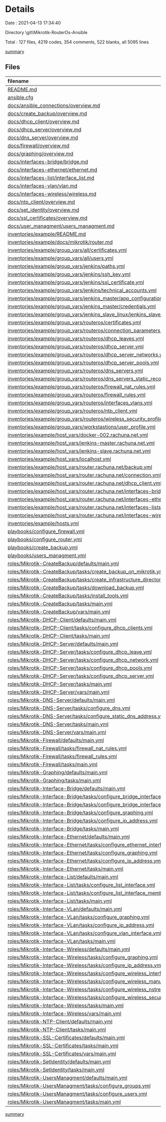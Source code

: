# Details

Date : 2021-04-13 17:34:40

Directory \git\Mikrotik-RouterOs-Ansible

Total : 127 files,  4219 codes, 354 comments, 522 blanks, all 5095 lines

[summary](results.md)

## Files
| filename | language | code | comment | blank | total |
| :--- | :--- | ---: | ---: | ---: | ---: |
| [README.md](/README.md) | Markdown | 28 | 0 | 4 | 32 |
| [ansible.cfg](/ansible.cfg) | Properties | 23 | 344 | 84 | 451 |
| [docs/ansible_connections/overview.md](/docs/ansible_connections/overview.md) | Markdown | 12 | 0 | 1 | 13 |
| [docs/create_backup/overview.md](/docs/create_backup/overview.md) | Markdown | 36 | 0 | 6 | 42 |
| [docs/dhcp_client/overview.md](/docs/dhcp_client/overview.md) | Markdown | 23 | 0 | 7 | 30 |
| [docs/dhcp_server/overview.md](/docs/dhcp_server/overview.md) | Markdown | 73 | 0 | 6 | 79 |
| [docs/dns_server/overview.md](/docs/dns_server/overview.md) | Markdown | 39 | 0 | 6 | 45 |
| [docs/firewall/overview.md](/docs/firewall/overview.md) | Markdown | 60 | 0 | 6 | 66 |
| [docs/graphing/overview.md](/docs/graphing/overview.md) | Markdown | 38 | 0 | 6 | 44 |
| [docs/interfaces-bridge/bridge.md](/docs/interfaces-bridge/bridge.md) | Markdown | 87 | 0 | 10 | 97 |
| [docs/interfaces-ethernet/ethernet.md](/docs/interfaces-ethernet/ethernet.md) | Markdown | 114 | 0 | 8 | 122 |
| [docs/interfaces-list/interface_list.md](/docs/interfaces-list/interface_list.md) | Markdown | 76 | 0 | 10 | 86 |
| [docs/interfaces-vlan/vlan.md](/docs/interfaces-vlan/vlan.md) | Markdown | 59 | 0 | 8 | 67 |
| [docs/interfaces-wireless/wireless.md](/docs/interfaces-wireless/wireless.md) | Markdown | 124 | 0 | 7 | 131 |
| [docs/ntp_client/overview.md](/docs/ntp_client/overview.md) | Markdown | 28 | 0 | 6 | 34 |
| [docs/set_identity/overview.md](/docs/set_identity/overview.md) | Markdown | 22 | 0 | 6 | 28 |
| [docs/ssl_certificates/overview.md](/docs/ssl_certificates/overview.md) | Markdown | 38 | 0 | 7 | 45 |
| [docs/user_managment/users_managment.md](/docs/user_managment/users_managment.md) | Markdown | 50 | 0 | 7 | 57 |
| [inventories/example/README.md](/inventories/example/README.md) | Markdown | 2 | 0 | 8 | 10 |
| [inventories/example/docs/mikrotik/router.md](/inventories/example/docs/mikrotik/router.md) | Markdown | 24 | 0 | 4 | 28 |
| [inventories/example/group_vars/all/certificates.yml](/inventories/example/group_vars/all/certificates.yml) | YAML | 6 | 0 | 0 | 6 |
| [inventories/example/group_vars/all/users.yml](/inventories/example/group_vars/all/users.yml) | YAML | 11 | 0 | 0 | 11 |
| [inventories/example/group_vars/jenkins/paths.yml](/inventories/example/group_vars/jenkins/paths.yml) | YAML | 5 | 0 | 2 | 7 |
| [inventories/example/group_vars/jenkins/ssh_key.yml](/inventories/example/group_vars/jenkins/ssh_key.yml) | YAML | 3 | 0 | 0 | 3 |
| [inventories/example/group_vars/jenkins/ssl_certificate.yml](/inventories/example/group_vars/jenkins/ssl_certificate.yml) | YAML | 1 | 0 | 0 | 1 |
| [inventories/example/group_vars/jenkins/technical_accounts.yml](/inventories/example/group_vars/jenkins/technical_accounts.yml) | YAML | 13 | 0 | 2 | 15 |
| [inventories/example/group_vars/jenkins_master/app_configuration.yml](/inventories/example/group_vars/jenkins_master/app_configuration.yml) | YAML | 12 | 0 | 0 | 12 |
| [inventories/example/group_vars/jenkins_master/credentials.yml](/inventories/example/group_vars/jenkins_master/credentials.yml) | YAML | 23 | 0 | 5 | 28 |
| [inventories/example/group_vars/jenkins_slave_linux/jenkins_slave_app_configuration.yml](/inventories/example/group_vars/jenkins_slave_linux/jenkins_slave_app_configuration.yml) | YAML | 8 | 0 | 0 | 8 |
| [inventories/example/group_vars/routeros/certificates.yml](/inventories/example/group_vars/routeros/certificates.yml) | YAML | 5 | 0 | 0 | 5 |
| [inventories/example/group_vars/routeros/connection_parameters.yml](/inventories/example/group_vars/routeros/connection_parameters.yml) | YAML | 5 | 0 | 0 | 5 |
| [inventories/example/group_vars/routeros/dhcp_leaves.yml](/inventories/example/group_vars/routeros/dhcp_leaves.yml) | YAML | 11 | 0 | 1 | 12 |
| [inventories/example/group_vars/routeros/dhcp_server.yml](/inventories/example/group_vars/routeros/dhcp_server.yml) | YAML | 19 | 0 | 4 | 23 |
| [inventories/example/group_vars/routeros/dhcp_server_networks.yml](/inventories/example/group_vars/routeros/dhcp_server_networks.yml) | YAML | 33 | 0 | 4 | 37 |
| [inventories/example/group_vars/routeros/dhcp_server_pools.yml](/inventories/example/group_vars/routeros/dhcp_server_pools.yml) | YAML | 17 | 0 | 3 | 20 |
| [inventories/example/group_vars/routeros/dns_servers.yml](/inventories/example/group_vars/routeros/dns_servers.yml) | YAML | 7 | 0 | 0 | 7 |
| [inventories/example/group_vars/routeros/dns_servers_static_records.yml](/inventories/example/group_vars/routeros/dns_servers_static_records.yml) | YAML | 15 | 0 | 1 | 16 |
| [inventories/example/group_vars/routeros/firewall_nat_rules.yml](/inventories/example/group_vars/routeros/firewall_nat_rules.yml) | YAML | 28 | 0 | 0 | 28 |
| [inventories/example/group_vars/routeros/firewall_rules.yml](/inventories/example/group_vars/routeros/firewall_rules.yml) | YAML | 104 | 0 | 0 | 104 |
| [inventories/example/group_vars/routeros/interfaces_vlans.yml](/inventories/example/group_vars/routeros/interfaces_vlans.yml) | YAML | 12 | 0 | 0 | 12 |
| [inventories/example/group_vars/routeros/ntp_client.yml](/inventories/example/group_vars/routeros/ntp_client.yml) | YAML | 4 | 0 | 0 | 4 |
| [inventories/example/group_vars/routeros/wireless_security_profiles.yml](/inventories/example/group_vars/routeros/wireless_security_profiles.yml) | YAML | 7 | 0 | 1 | 8 |
| [inventories/example/group_vars/workstastions/user_profile.yml](/inventories/example/group_vars/workstastions/user_profile.yml) | YAML | 8 | 0 | 1 | 9 |
| [inventories/example/host_vars/docker-002.rachuna.net.yml](/inventories/example/host_vars/docker-002.rachuna.net.yml) | YAML | 2 | 0 | 0 | 2 |
| [inventories/example/host_vars/jenkins-master.rachuna.net.yml](/inventories/example/host_vars/jenkins-master.rachuna.net.yml) | YAML | 2 | 0 | 0 | 2 |
| [inventories/example/host_vars/jenkins-slave.rachuna.net.yml](/inventories/example/host_vars/jenkins-slave.rachuna.net.yml) | YAML | 10 | 0 | 1 | 11 |
| [inventories/example/host_vars/localhost.yml](/inventories/example/host_vars/localhost.yml) | YAML | 7 | 0 | 1 | 8 |
| [inventories/example/host_vars/router.rachuna.net/backup.yml](/inventories/example/host_vars/router.rachuna.net/backup.yml) | YAML | 1 | 0 | 0 | 1 |
| [inventories/example/host_vars/router.rachuna.net/connection.yml](/inventories/example/host_vars/router.rachuna.net/connection.yml) | YAML | 1 | 0 | 2 | 3 |
| [inventories/example/host_vars/router.rachuna.net/dhcp_client.yml](/inventories/example/host_vars/router.rachuna.net/dhcp_client.yml) | YAML | 4 | 0 | 1 | 5 |
| [inventories/example/host_vars/router.rachuna.net/interfaces-bridges.yml](/inventories/example/host_vars/router.rachuna.net/interfaces-bridges.yml) | YAML | 23 | 0 | 0 | 23 |
| [inventories/example/host_vars/router.rachuna.net/interfaces-ethernet.yml](/inventories/example/host_vars/router.rachuna.net/interfaces-ethernet.yml) | YAML | 39 | 0 | 0 | 39 |
| [inventories/example/host_vars/router.rachuna.net/interfaces-lists.yml](/inventories/example/host_vars/router.rachuna.net/interfaces-lists.yml) | YAML | 24 | 0 | 1 | 25 |
| [inventories/example/host_vars/router.rachuna.net/interfaces-wireless.yml](/inventories/example/host_vars/router.rachuna.net/interfaces-wireless.yml) | YAML | 24 | 0 | 0 | 24 |
| [inventories/example/hosts.yml](/inventories/example/hosts.yml) | YAML | 19 | 0 | 0 | 19 |
| [playbooks/configure_firewall.yml](/playbooks/configure_firewall.yml) | YAML | 20 | 0 | 1 | 21 |
| [playbooks/configure_router.yml](/playbooks/configure_router.yml) | YAML | 94 | 0 | 14 | 108 |
| [playbooks/create_backup.yml](/playbooks/create_backup.yml) | YAML | 14 | 0 | 0 | 14 |
| [playbooks/users_managment.yml](/playbooks/users_managment.yml) | YAML | 11 | 0 | 0 | 11 |
| [roles/Mikrotik-CreateBackup/defaults/main.yml](/roles/Mikrotik-CreateBackup/defaults/main.yml) | YAML | 7 | 0 | 0 | 7 |
| [roles/Mikrotik-CreateBackup/tasks/create_backup_on_mikrotik.yml](/roles/Mikrotik-CreateBackup/tasks/create_backup_on_mikrotik.yml) | YAML | 17 | 0 | 3 | 20 |
| [roles/Mikrotik-CreateBackup/tasks/create_infrastructure_directories_on_localhost.yml](/roles/Mikrotik-CreateBackup/tasks/create_infrastructure_directories_on_localhost.yml) | YAML | 27 | 0 | 3 | 30 |
| [roles/Mikrotik-CreateBackup/tasks/download_backup.yml](/roles/Mikrotik-CreateBackup/tasks/download_backup.yml) | YAML | 23 | 0 | 6 | 29 |
| [roles/Mikrotik-CreateBackup/tasks/install_tools.yml](/roles/Mikrotik-CreateBackup/tasks/install_tools.yml) | YAML | 15 | 0 | 3 | 18 |
| [roles/Mikrotik-CreateBackup/tasks/main.yml](/roles/Mikrotik-CreateBackup/tasks/main.yml) | YAML | 10 | 0 | 5 | 15 |
| [roles/Mikrotik-CreateBackup/vars/main.yml](/roles/Mikrotik-CreateBackup/vars/main.yml) | YAML | 3 | 0 | 0 | 3 |
| [roles/Mikrotik-DHCP-Client/defaults/main.yml](/roles/Mikrotik-DHCP-Client/defaults/main.yml) | YAML | 5 | 0 | 0 | 5 |
| [roles/Mikrotik-DHCP-Client/tasks/configure_dhcp_clients.yml](/roles/Mikrotik-DHCP-Client/tasks/configure_dhcp_clients.yml) | YAML | 54 | 0 | 6 | 60 |
| [roles/Mikrotik-DHCP-Client/tasks/main.yml](/roles/Mikrotik-DHCP-Client/tasks/main.yml) | YAML | 7 | 0 | 0 | 7 |
| [roles/Mikrotik-DHCP-Server/defaults/main.yml](/roles/Mikrotik-DHCP-Server/defaults/main.yml) | YAML | 48 | 0 | 8 | 56 |
| [roles/Mikrotik-DHCP-Server/tasks/configure_dhcp_leave.yml](/roles/Mikrotik-DHCP-Server/tasks/configure_dhcp_leave.yml) | YAML | 72 | 0 | 6 | 78 |
| [roles/Mikrotik-DHCP-Server/tasks/configure_dhcp_network.yml](/roles/Mikrotik-DHCP-Server/tasks/configure_dhcp_network.yml) | YAML | 72 | 0 | 6 | 78 |
| [roles/Mikrotik-DHCP-Server/tasks/configure_dhcp_pools.yml](/roles/Mikrotik-DHCP-Server/tasks/configure_dhcp_pools.yml) | YAML | 56 | 0 | 6 | 62 |
| [roles/Mikrotik-DHCP-Server/tasks/configure_dhcp_server.yml](/roles/Mikrotik-DHCP-Server/tasks/configure_dhcp_server.yml) | YAML | 64 | 0 | 7 | 71 |
| [roles/Mikrotik-DHCP-Server/tasks/main.yml](/roles/Mikrotik-DHCP-Server/tasks/main.yml) | YAML | 25 | 0 | 3 | 28 |
| [roles/Mikrotik-DHCP-Server/vars/main.yml](/roles/Mikrotik-DHCP-Server/vars/main.yml) | YAML | 4 | 0 | 1 | 5 |
| [roles/Mikrotik-DNS-Server/defaults/main.yml](/roles/Mikrotik-DNS-Server/defaults/main.yml) | YAML | 15 | 8 | 1 | 24 |
| [roles/Mikrotik-DNS-Server/tasks/configure_dns.yml](/roles/Mikrotik-DNS-Server/tasks/configure_dns.yml) | YAML | 121 | 0 | 20 | 141 |
| [roles/Mikrotik-DNS-Server/tasks/configure_static_dns_address.yml](/roles/Mikrotik-DNS-Server/tasks/configure_static_dns_address.yml) | YAML | 70 | 0 | 7 | 77 |
| [roles/Mikrotik-DNS-Server/tasks/main.yml](/roles/Mikrotik-DNS-Server/tasks/main.yml) | YAML | 9 | 0 | 1 | 10 |
| [roles/Mikrotik-DNS-Server/vars/main.yml](/roles/Mikrotik-DNS-Server/vars/main.yml) | YAML | 7 | 0 | 0 | 7 |
| [roles/Mikrotik-Firewall/defaults/main.yml](/roles/Mikrotik-Firewall/defaults/main.yml) | YAML | 114 | 0 | 1 | 115 |
| [roles/Mikrotik-Firewall/tasks/firewall_nat_rules.yml](/roles/Mikrotik-Firewall/tasks/firewall_nat_rules.yml) | YAML | 106 | 0 | 6 | 112 |
| [roles/Mikrotik-Firewall/tasks/firewall_rules.yml](/roles/Mikrotik-Firewall/tasks/firewall_rules.yml) | YAML | 89 | 0 | 6 | 95 |
| [roles/Mikrotik-Firewall/tasks/main.yml](/roles/Mikrotik-Firewall/tasks/main.yml) | YAML | 16 | 0 | 1 | 17 |
| [roles/Mikrotik-Graphing/defaults/main.yml](/roles/Mikrotik-Graphing/defaults/main.yml) | YAML | 4 | 0 | 0 | 4 |
| [roles/Mikrotik-Graphing/tasks/main.yml](/roles/Mikrotik-Graphing/tasks/main.yml) | YAML | 64 | 0 | 10 | 74 |
| [roles/Mikrotik-Interface-Bridge/defaults/main.yml](/roles/Mikrotik-Interface-Bridge/defaults/main.yml) | YAML | 24 | 0 | 0 | 24 |
| [roles/Mikrotik-Interface-Bridge/tasks/configure_bridge_interface.yml](/roles/Mikrotik-Interface-Bridge/tasks/configure_bridge_interface.yml) | YAML | 58 | 0 | 7 | 65 |
| [roles/Mikrotik-Interface-Bridge/tasks/configure_bridge_interface_port.yml](/roles/Mikrotik-Interface-Bridge/tasks/configure_bridge_interface_port.yml) | YAML | 50 | 0 | 6 | 56 |
| [roles/Mikrotik-Interface-Bridge/tasks/configure_graphing.yml](/roles/Mikrotik-Interface-Bridge/tasks/configure_graphing.yml) | YAML | 55 | 0 | 7 | 62 |
| [roles/Mikrotik-Interface-Bridge/tasks/configure_ip_address.yml](/roles/Mikrotik-Interface-Bridge/tasks/configure_ip_address.yml) | YAML | 58 | 0 | 7 | 65 |
| [roles/Mikrotik-Interface-Bridge/tasks/main.yml](/roles/Mikrotik-Interface-Bridge/tasks/main.yml) | YAML | 28 | 0 | 2 | 30 |
| [roles/Mikrotik-Interface-Ethernet/defaults/main.yml](/roles/Mikrotik-Interface-Ethernet/defaults/main.yml) | YAML | 40 | 0 | 0 | 40 |
| [roles/Mikrotik-Interface-Ethernet/tasks/configure_ethernet_interface.yml](/roles/Mikrotik-Interface-Ethernet/tasks/configure_ethernet_interface.yml) | YAML | 21 | 0 | 2 | 23 |
| [roles/Mikrotik-Interface-Ethernet/tasks/configure_graphing.yml](/roles/Mikrotik-Interface-Ethernet/tasks/configure_graphing.yml) | YAML | 55 | 0 | 7 | 62 |
| [roles/Mikrotik-Interface-Ethernet/tasks/configure_ip_address.yml](/roles/Mikrotik-Interface-Ethernet/tasks/configure_ip_address.yml) | YAML | 58 | 0 | 7 | 65 |
| [roles/Mikrotik-Interface-Ethernet/tasks/main.yml](/roles/Mikrotik-Interface-Ethernet/tasks/main.yml) | YAML | 28 | 0 | 2 | 30 |
| [roles/Mikrotik-Interface-List/defaults/main.yml](/roles/Mikrotik-Interface-List/defaults/main.yml) | YAML | 25 | 0 | 0 | 25 |
| [roles/Mikrotik-Interface-List/tasks/configure_list_interface.yml](/roles/Mikrotik-Interface-List/tasks/configure_list_interface.yml) | YAML | 60 | 1 | 8 | 69 |
| [roles/Mikrotik-Interface-List/tasks/configure_list_interface_members.yml](/roles/Mikrotik-Interface-List/tasks/configure_list_interface_members.yml) | YAML | 56 | 0 | 6 | 62 |
| [roles/Mikrotik-Interface-List/tasks/main.yml](/roles/Mikrotik-Interface-List/tasks/main.yml) | YAML | 9 | 0 | 0 | 9 |
| [roles/Mikrotik-Interface-VLan/defaults/main.yml](/roles/Mikrotik-Interface-VLan/defaults/main.yml) | YAML | 13 | 0 | 0 | 13 |
| [roles/Mikrotik-Interface-VLan/tasks/configure_graphing.yml](/roles/Mikrotik-Interface-VLan/tasks/configure_graphing.yml) | YAML | 55 | 0 | 7 | 62 |
| [roles/Mikrotik-Interface-VLan/tasks/configure_ip_address.yml](/roles/Mikrotik-Interface-VLan/tasks/configure_ip_address.yml) | YAML | 58 | 0 | 7 | 65 |
| [roles/Mikrotik-Interface-VLan/tasks/configure_vlan_interface.yml](/roles/Mikrotik-Interface-VLan/tasks/configure_vlan_interface.yml) | YAML | 62 | 0 | 6 | 68 |
| [roles/Mikrotik-Interface-VLan/tasks/main.yml](/roles/Mikrotik-Interface-VLan/tasks/main.yml) | YAML | 28 | 0 | 2 | 30 |
| [roles/Mikrotik-Interface-Wireless/defaults/main.yml](/roles/Mikrotik-Interface-Wireless/defaults/main.yml) | YAML | 30 | 0 | 2 | 32 |
| [roles/Mikrotik-Interface-Wireless/tasks/configure_graphing.yml](/roles/Mikrotik-Interface-Wireless/tasks/configure_graphing.yml) | YAML | 55 | 0 | 7 | 62 |
| [roles/Mikrotik-Interface-Wireless/tasks/configure_ip_address.yml](/roles/Mikrotik-Interface-Wireless/tasks/configure_ip_address.yml) | YAML | 58 | 0 | 7 | 65 |
| [roles/Mikrotik-Interface-Wireless/tasks/configure_wireless_interfaces.yml](/roles/Mikrotik-Interface-Wireless/tasks/configure_wireless_interfaces.yml) | YAML | 45 | 0 | 2 | 47 |
| [roles/Mikrotik-Interface-Wireless/tasks/configure_wireless_manual_tx_power_table.yml](/roles/Mikrotik-Interface-Wireless/tasks/configure_wireless_manual_tx_power_table.yml) | YAML | 21 | 0 | 2 | 23 |
| [roles/Mikrotik-Interface-Wireless/tasks/configure_wireless_nstreme.yml](/roles/Mikrotik-Interface-Wireless/tasks/configure_wireless_nstreme.yml) | YAML | 21 | 0 | 2 | 23 |
| [roles/Mikrotik-Interface-Wireless/tasks/configure_wireless_security_profiles.yml](/roles/Mikrotik-Interface-Wireless/tasks/configure_wireless_security_profiles.yml) | YAML | 64 | 0 | 8 | 72 |
| [roles/Mikrotik-Interface-Wireless/tasks/main.yml](/roles/Mikrotik-Interface-Wireless/tasks/main.yml) | YAML | 51 | 0 | 5 | 56 |
| [roles/Mikrotik-Interface-Wireless/vars/main.yml](/roles/Mikrotik-Interface-Wireless/vars/main.yml) | YAML | 14 | 0 | 1 | 15 |
| [roles/Mikrotik-NTP-Client/defaults/main.yml](/roles/Mikrotik-NTP-Client/defaults/main.yml) | YAML | 6 | 0 | 0 | 6 |
| [roles/Mikrotik-NTP-Client/tasks/main.yml](/roles/Mikrotik-NTP-Client/tasks/main.yml) | YAML | 46 | 0 | 5 | 51 |
| [roles/Mikrotik-SSL-Certificates/defaults/main.yml](/roles/Mikrotik-SSL-Certificates/defaults/main.yml) | YAML | 5 | 0 | 0 | 5 |
| [roles/Mikrotik-SSL-Certificates/tasks/main.yml](/roles/Mikrotik-SSL-Certificates/tasks/main.yml) | YAML | 71 | 1 | 14 | 86 |
| [roles/Mikrotik-SSL-Certificates/vars/main.yml](/roles/Mikrotik-SSL-Certificates/vars/main.yml) | YAML | 1 | 0 | 0 | 1 |
| [roles/Mikrotik-SetIdentity/defaults/main.yml](/roles/Mikrotik-SetIdentity/defaults/main.yml) | YAML | 3 | 0 | 0 | 3 |
| [roles/Mikrotik-SetIdentity/tasks/main.yml](/roles/Mikrotik-SetIdentity/tasks/main.yml) | YAML | 17 | 0 | 2 | 19 |
| [roles/Mikrotik-UsersManagment/defaults/main.yml](/roles/Mikrotik-UsersManagment/defaults/main.yml) | YAML | 2 | 0 | 0 | 2 |
| [roles/Mikrotik-UsersManagment/tasks/configure_groups.yml](/roles/Mikrotik-UsersManagment/tasks/configure_groups.yml) | YAML | 55 | 0 | 6 | 61 |
| [roles/Mikrotik-UsersManagment/tasks/configure_users.yml](/roles/Mikrotik-UsersManagment/tasks/configure_users.yml) | YAML | 65 | 0 | 6 | 71 |
| [roles/Mikrotik-UsersManagment/tasks/main.yml](/roles/Mikrotik-UsersManagment/tasks/main.yml) | YAML | 16 | 0 | 2 | 18 |

[summary](results.md)